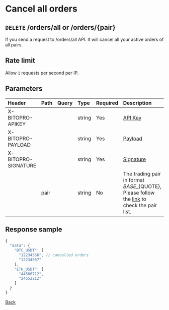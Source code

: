 # Cancel all orders

## `DELETE` /orders/all or /orders/{pair}

If you send a request to /orders/all API. It will cancel all your active orders of all pairs.

## Rate limit

Allow `1` requests per second per IP.

## Parameters

| Header | Path | Query | Type | Required | Description | Default | Range | Example |
| :--- | :--- | :--- | :--- | :--- | :--- | :--- | :--- | :--- |
| X-BITOPRO-APIKEY |  |  | string | Yes | [API Key](../authentication.md#api-key) |  |  |  |
| X-BITOPRO-PAYLOAD |  |  | string | Yes | [Payload](../authentication.md#payload) |  |  |  |
| X-BITOPRO-SIGNATURE |  |  | string | Yes | [Signature](../authentication.md#signature) |  |  |  |
|  | pair |  | string | No | The trading pair in format ${BASE}\_${QUOTE}, Please follow the [link](https://www.bitopro.com/fees) to check the pair list. |  |  | bito\_eth |

## Response sample

```javascript
{
  "data": {
    "BTC_USDT": [
      "12234566", // cancelled orders
      "12234567"
    ],
    "ETH_USDT": [
      "44566712",
      "24552212"
    ]
  }
}
```

[Back](../rest.md)


